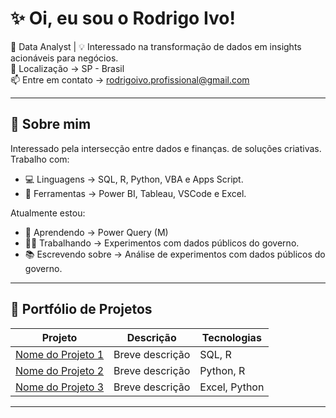 # ✨ Oi, eu sou o Rodrigo Ivo!

🎯 Data Analyst | 💡 Interessado na transformação de dados em insights acionáveis para negócios.<br>
📍 Localização -> SP - Brasil<br>
📫 Entre em contato -> rodrigoivo.profissional@gmail.com

---

## 🚀 Sobre mim

Interessado pela intersecção entre dados e finanças. de soluções criativas. Trabalho com:

- 💻 Linguagens -> SQL, R, Python, VBA e Apps Script.
- 🔧 Ferramentas -> Power BI, Tableau, VSCode e Excel.

Atualmente estou:

- 🧠 Aprendendo -> Power Query (M)
- 👨‍💻 Trabalhando -> Experimentos com dados públicos do governo.
- 📚 Escrevendo sobre -> Análise de experimentos com dados públicos do governo.

---

## 🧰 Portfólio de Projetos

| Projeto | Descrição | Tecnologias |
|--------|-----------|-------------|
| [Nome do Projeto 1](link-do-repo) | Breve descrição | SQL, R |
| [Nome do Projeto 2](link-do-repo) | Breve descrição | Python, R |
| [Nome do Projeto 3](link-do-repo) | Breve descrição | Excel, Python |

---
